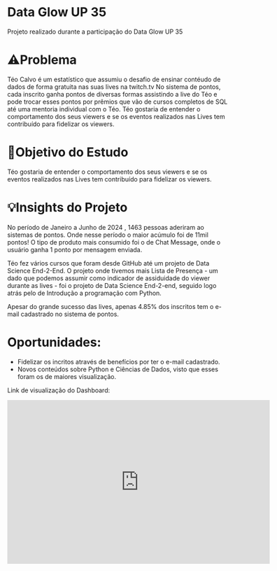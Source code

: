 # Data Glow UP 35

Projeto realizado durante a participação do Data Glow UP 35

# ⚠️Problema

Téo Calvo é um estatístico que assumiu o desafio de ensinar contéudo de dados de forma gratuita nas suas lives na twitch.tv
No sistema de pontos, cada inscrito ganha pontos de diversas formas assistindo a live do Téo e pode trocar esses pontos por prêmios que vão de cursos completos de SQL até uma mentoria individual com o Téo.
Téo gostaria de entender o comportamento dos seus viewers e se os eventos realizados nas Lives tem contribuído para fidelizar os viewers.


# 🎯Objetivo do Estudo
Téo gostaria de entender o comportamento dos seus viewers e se os eventos realizados nas Lives tem contribuído para fidelizar os viewers.


# 💡Insights do Projeto
No período de Janeiro a Junho de 2024 , 1463 pessoas aderiram ao sistemas de pontos. Onde nesse período o maior acúmulo foi de 11mil pontos!
O tipo de produto mais consumido foi o de Chat Message, onde o usuário ganha 1 ponto por mensagem enviada.

Téo fez vários cursos que foram desde GitHub até um projeto de Data Science End-2-End. 
O projeto onde tivemos mais Lista de Presença - um dado que podemos assumir como indicador de assiduidade do viewer durante as lives - foi o projeto de Data Science End-2-end, seguido logo atrás pelo de Introdução a programação com Python.

Apesar do grande sucesso das lives, apenas 4.85% dos inscritos tem o e-mail cadastrado no sistema de pontos.


# Oportunidades:

- Fidelizar os incritos através de benefícios por ter o e-mail cadastrado.
- Novos conteúdos sobre Python e Ciências de Dados, visto que esses foram os de maiores visualização.

Link de visualização do Dashboard: 
<div>
  <iframe title="dgu35" width="600" height="373.5" src="https://app.powerbi.com/view?r=eyJrIjoiMTRmNDU2ZDYtZjdjYi00YWQ3LWEzNGYtNWFkNGY3OWMzODYxIiwidCI6IjQyOTJlZGZlLTcxN2QtNDgxYy1hZmQwLWUwNWU3NzJiNjhiMiJ9" frameborder="0" allowFullScreen="true"></iframe>
</div>
